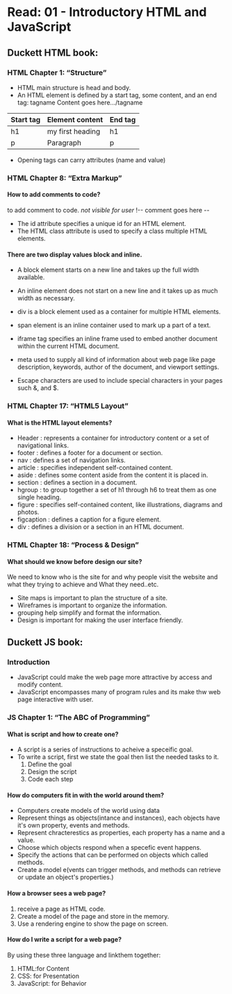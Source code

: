 # Read: 01 - Introductory HTML and JavaScript

## Duckett HTML book:
### HTML Chapter 1: “Structure”

- HTML main structure is head and body.
- An HTML element is defined by a start tag, some content, and an end tag:
tagname Content goes here.../tagname

| Start tag | Element content | End tag |  
|-----------|-----------------|---------|
|     h1    | my first heading|    h1   |
|     p     |     Paragraph   |    p    |

-  Opening tags can carry attributes (name and value)

### HTML Chapter 8: “Extra Markup”

#### How to add comments to code?
to add comment to code. *not visible for user*
!-- comment goes here --

- The id attribute specifies a unique id for an HTML element.
- The HTML class attribute is used to specify a class multiple HTML elements.

#### There are two display values block and inline.
- A block element starts on a new line and takes up the full width available.
- An inline element does not start on a new line and it takes up as much width as necessary.

- div is a block element used as a container for multiple HTML elements.
- span element is an inline container used to mark up a part of a text.
- iframe tag specifies an inline frame used to embed another document within the current HTML document.
- meta used to supply all kind of information about web page like page description, keywords, author of the document, and viewport settings.
- Escape characters are used to include special characters in your pages such  &, and $.

### HTML Chapter 17: “HTML5 Layout”

#### What is the HTML layout elements?
- Header : represents a container for introductory content or a set of navigational links.
- footer : defines a footer for a document or section.
- nav : defines a set of navigation links.
- article : specifies independent self-contained content.
- aside : defines some content aside from the content it is placed in.
- section :  defines a section in a document.
- hgroup : to group together a set of h1 through h6 to treat them as one single heading.
- figure : specifies self-contained content, like illustrations, diagrams and photos.
- figcaption : defines a caption for a figure element.
- div : defines a division or a section in an HTML document.

### HTML Chapter 18: “Process & Design”

#### What should we know before design our site?
We need to know who is the site for and why people visit the website and what they trying to achieve and What they need..etc.

- Site maps is important to plan the structure of a site.
- Wireframes is important to organize the information.
- grouping help simplify and format the information.
- Design is important for making the user interface friendly.

## Duckett JS book:

### Introduction
- JavaScript could make the web page more attractive by access and modify content.
- JavaScript encompasses many of program rules and its make thw web page interactive with user.

### JS Chapter 1: “The ABC of Programming”

#### What is script and how to create one?
- A script is a series of instructions to acheive a speceific goal.
- To write a script, first we state the goal then list the needed tasks to it. 
  1. Define the goal
  2. Design the script
  3. Code each step

#### How do computers fit in with the world around them?
- Computers create models of the world using data
- Represent things as objects(intance and instances), each objects have it's own property, events and methods. 
- Represent chracterestics as properties, each property has a name and a value.
- Choose which objects respond when a specefic event happens.
- Specify the actions that can be performed on objects which called methods.
- Create a model e(vents can trigger methods, and methods can retrieve or update an object's properties.)

#### How a browser sees a web page?
1. receive a page as HTML code.
2. Create a model of the page and store in the memory.
3. Use a rendering engine to show the page on screen.

#### How do I write a script for a web page?
By using these three language and linkthem together:
1. HTML:for Content
2. CSS: for Presentation
3. JavaScript: for Behavior

